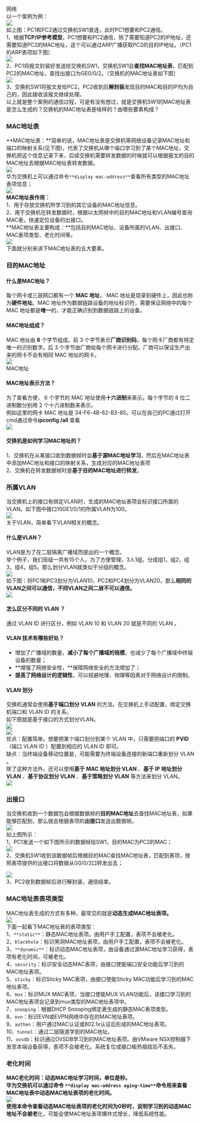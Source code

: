 网络<br />以一个案例为例：<br />![](https://cdn.nlark.com/yuque/0/2021/webp/396745/1639105800528-a2d6e25f-7305-46e7-8743-36d9b64ae576.webp#clientId=ub642b916-08e7-4&from=paste&id=ua50dcee9&originHeight=312&originWidth=511&originalType=url&ratio=1&rotation=0&showTitle=false&status=done&style=shadow&taskId=u8882b6b3-0844-41c4-8fa9-6284cca38d2&title=)<br />如上图：PC1和PC2通过交换机SW1直连，此时PC1想要和PC2通信。<br />1、根据**TCP/IP参考模型**，PC1想要和PC2通信，除了需要知道PC2的IP地址，还需要知道PC2的MAC地址，这个可以通过ARP广播获取PC2的目的IP地址。（PC1的ARP表项如下图）<br />![](https://cdn.nlark.com/yuque/0/2021/webp/396745/1639105800134-ca158935-2b15-4905-99c6-95e9cab97289.webp#clientId=ub642b916-08e7-4&from=paste&id=u6da967b8&originHeight=87&originWidth=464&originalType=url&ratio=1&rotation=0&showTitle=false&status=done&style=none&taskId=ubf9c6769-d2b2-4b2d-975f-085879b2354&title=)<br />2、PC1将报文封装好发送给交换机SW1，交换机SW1会**查找MAC地址表**，匹配到PC2的MAC地址，查找出接口为GE0/0/2。（交换机的MAC地址表如下图）<br />![](https://cdn.nlark.com/yuque/0/2021/webp/396745/1639105800110-478e7e9d-dffa-417b-b9bc-4a254122a56f.webp#clientId=ub642b916-08e7-4&from=paste&id=u98d484b9&originHeight=163&originWidth=666&originalType=url&ratio=1&rotation=0&showTitle=false&status=done&style=none&taskId=u6afa5aab-4888-41e3-8e93-cd565b59e49&title=)<br />3、交换机SW1将报文发给PC2，PC2收到后**解封装**发现目的MAC和目的IP均为自己的，因此接收该报文继续处理。<br />以上就是整个案例的通信过程，可是有没有想过，就是交换机SW1的MAC地址表是怎么生成的？交换机的MAC地址表是啥样的？由哪些要素构成？
<a name="lgGFI"></a>
### MAC地址表
**MAC地址表：**简单的说，MAC地址表是交换机等网络设备记录MAC地址和端口的映射关系(见下图)，代表了交换机从哪个端口学习到了某个MAC地址，交换机把这个信息记录下来，后续交换机需要转发数据的时候就可以根据报文的目的MAC地址去根据MAC地址表转发数据。<br />![](https://cdn.nlark.com/yuque/0/2021/webp/396745/1639105800078-d28546da-52b6-4301-8440-161cd921ad5b.webp#clientId=ub642b916-08e7-4&from=paste&id=uc25f5bf3&originHeight=152&originWidth=362&originalType=url&ratio=1&rotation=0&showTitle=false&status=done&style=none&taskId=u9b9e5a1c-f2ff-4beb-8c11-5a5fc2b83f4&title=)<br />华为交换机上可以通过命令`**display mac-address**`查看所有类型的MAC地址表项信息；<br />![](https://cdn.nlark.com/yuque/0/2021/webp/396745/1639105800074-e4af3f62-31d8-4a10-9b22-31440faa01cf.webp#clientId=ub642b916-08e7-4&from=paste&id=u85a2e276&originHeight=163&originWidth=666&originalType=url&ratio=1&rotation=0&showTitle=false&status=done&style=none&taskId=udda273bb-b1a9-4e01-9162-4c8af83f606&title=)<br />**MAC地址表作用：**<br />1、用于存放交换机所学习到的其它设备的MAC地址信息。<br />2、用于交换机在转发数据时，根据以太网帧中的目的MAC地址和VLAN编号查询MAC表，快速定位设备的出接口。<br />**MAC地址表主要构成：**包括目的MAC地址、设备所属的VLAN、出接口、MAC表项类型、老化时间等。<br />![](https://cdn.nlark.com/yuque/0/2021/webp/396745/1639105800500-7b8d0185-b22d-4a0e-8bbc-965656f4f1b1.webp#clientId=ub642b916-08e7-4&from=paste&id=ua0203153&originHeight=416&originWidth=581&originalType=url&ratio=1&rotation=0&showTitle=false&status=done&style=none&taskId=u1e42bd66-785b-43b4-9462-ff57cd1a214&title=)<br />下面就分别来讲下MAC地址表的五大要素。
<a name="nmFQj"></a>
### 目的MAC地址
<a name="QBkSy"></a>
#### 什么是MAC地址？
每个网卡或三层网口都有一个 **MAC 地址**， MAC 地址是烧录到硬件上，因此也称为**硬件地址**。MAC 地址作为数据链路设备的地址标识符，需要保证网络中的每个 MAC 地址都是**唯一**的，才能正确识别到数据链路上的设备。
<a name="RjIK0"></a>
#### MAC地址组成？
MAC 地址由 **6** 个字节组成。前 3 个字节表示**厂商识别码**，每个网卡厂商都有特定唯一的识别数字。后 3 个字节由厂商给每个网卡进行分配。厂商可以保证生产出来的网卡不会有相同 MAC 地址的网卡。<br />![](https://cdn.nlark.com/yuque/0/2021/webp/396745/1639105800716-280e530a-fba6-4bb5-9853-ba9b1c6e7ec1.webp#clientId=ub642b916-08e7-4&from=paste&id=u850ce7ef&originHeight=193&originWidth=484&originalType=url&ratio=1&rotation=0&showTitle=false&status=done&style=shadow&taskId=ua7fc6fe8-8ac7-4f72-a794-d3afe2e640a&title=)<br />MAC地址
<a name="GSo26"></a>
#### MAC地址表示方法？
为了查看方便， 6 个字节的 MAC 地址使用**十六进制**来表示。每个字节的 8 位二进制数分别用 2 个十六进制数来表示。<br />例如这里的网卡 MAC 地址是 34-F6-4B-62-B3-85。可以在自己的PC通过打开cmd通过命令**ipconfig /all** 查看<br />![](https://cdn.nlark.com/yuque/0/2021/webp/396745/1639105800856-3de4a378-133f-455d-965b-a7a79d4db70a.webp#clientId=ub642b916-08e7-4&from=paste&id=ucb61d287&originHeight=318&originWidth=719&originalType=url&ratio=1&rotation=0&showTitle=false&status=done&style=none&taskId=u6eb43e26-3635-4b83-bbd6-6f7bea2197b&title=)
<a name="VZTof"></a>
#### 交换机是如何学习MAC地址的？
1、交换机在从某接口收到数据帧时会**基于源MAC地址学习**，然后在MAC地址表中添加MAC地址和接口的映射关系，生成对应的MAC地址表项<br />2、交换机在转发数据帧时是**基于目的MAC地址进行转发**。
<a name="WbnCb"></a>
### 所属VLAN
当交换机上的接口有绑定VLAN时，生成的MAC地址表项会标识接口所属的VLAN。如下图中接口10GE1/0/1的所属VLAN为100。<br />![](https://cdn.nlark.com/yuque/0/2021/webp/396745/1639105800586-e46d1f48-9a17-433b-87a2-c7892f5aa55f.webp#clientId=ub642b916-08e7-4&from=paste&id=u3023f135&originHeight=283&originWidth=648&originalType=url&ratio=1&rotation=0&showTitle=false&status=done&style=none&taskId=u6e8716dc-4ae6-43b8-ac86-92f204636b3&title=)<br />关于VLAN，简单看下VLAN相关的概念。
<a name="SY5bu"></a>
#### 什么是VLAN？
VLAN是为了在二层隔离广播域而提出的一个概念。<br />举个例子，我们班级一共有15个人，为了方便管理，3人1组，分成组1，组2，组3，组4，组5。那么划分VLAN就类似于分组的概念。<br />![](https://cdn.nlark.com/yuque/0/2021/webp/396745/1639105800922-f61cbc3a-ad65-4a4b-a31b-568ce97ad114.webp#clientId=ub642b916-08e7-4&from=paste&id=uf990ce99&originHeight=402&originWidth=963&originalType=url&ratio=1&rotation=0&showTitle=false&status=done&style=shadow&taskId=u5dc9ee10-e525-4273-8656-dfb74bf3a65&title=)<br />如下图：将PC1和PC3划分为VLAN10，PC2和PC4划分为VLAN20，那么**相同的VLAN之间可以通信，不同VLAN之间二层不可以通信。**<br />![](https://cdn.nlark.com/yuque/0/2021/webp/396745/1639105801014-5b6b56f0-d913-4699-a8a0-98c7d94a6dab.webp#clientId=ub642b916-08e7-4&from=paste&id=ua0d9fdc0&originHeight=321&originWidth=772&originalType=url&ratio=1&rotation=0&showTitle=false&status=done&style=shadow&taskId=ua9aa0886-b6b6-42c7-85ad-9bdd7923e9b&title=)
<a name="feS3O"></a>
#### 怎么区分不同的 VLAN ？
通过 VLAN ID 进行区分，例如 VLAN 10 和 VLAN 20 就是不同的 VLAN 。
<a name="uXooA"></a>
#### VLAN 技术有哪些好处？

- 增加了广播域的数量，**减小了每个广播域的规模**，也减少了每个广播域中终端设备的数量；
- **增强了网络安全性，**保障网络安全的方法增加了；
- **提高了网络设计的逻辑性**，可以规避地理、物理等因素对于网络设计的限制。
<a name="OfQsZ"></a>
#### VLAN 划分
交换机通常会使用**基于端口划分 VLAN** 的方法。在交换机上手动配置，绑定交换机端口和 VLAN ID 的关系。<br />如下图就是基于接口的方式划分VLAN。<br />![](https://cdn.nlark.com/yuque/0/2021/webp/396745/1639105801312-c5b7681b-5c88-4543-9608-27b9548ba552.webp#clientId=ub642b916-08e7-4&from=paste&id=u62e7f3af&originHeight=321&originWidth=772&originalType=url&ratio=1&rotation=0&showTitle=false&status=done&style=shadow&taskId=u864486da-2dfb-4696-b8e2-8ec1357533d&title=)<br />![](https://cdn.nlark.com/yuque/0/2021/webp/396745/1639105801558-1112480c-3d38-4e66-bd14-dd0d4c514712.webp#clientId=ub642b916-08e7-4&from=paste&id=ub03dc04d&originHeight=163&originWidth=285&originalType=url&ratio=1&rotation=0&showTitle=false&status=done&style=none&taskId=ucb565001-cbaf-4a80-9bd3-d375dbc1d15&title=)<br />优点：配置简单。想要把某个端口划分到某个 VLAN 中，只需要把端口的 **PVID** （端口 VLAN ID ）配置到相应的 VLAN ID 即可。<br />缺点：当终端设备移动位置是，可能需要为终端设备连接的新端口重新划分 VLAN 。<br />除了这种方法外，还可以使用**基于** **MAC 地址划分 VLAN** 、**基于 IP 地址划分 VLAN** 、**基于协议划分 VLAN** 、**基于策略划分 VLAN** 等方法来划分 VLAN。<br />![](https://cdn.nlark.com/yuque/0/2021/webp/396745/1639105801319-6888f7db-18ec-4dae-b0a2-282e78ac8e0c.webp#clientId=ub642b916-08e7-4&from=paste&id=ue5f9af7c&originHeight=192&originWidth=268&originalType=url&ratio=1&rotation=0&showTitle=false&status=done&style=none&taskId=uac4a9b69-9323-4108-ba6f-6a5a7b3687e&title=)
<a name="nbzgD"></a>
### 出接口
当交换机收到一个数据包会根据数据帧的**目的MAC地址**去查找MAC地址表，如果能够匹配到，那么就会根据表项的**出接口**发送出数据帧。<br />![](https://cdn.nlark.com/yuque/0/2021/webp/396745/1639105801275-90d04fec-9b5d-4ecf-91b9-1048e7308e3b.webp#clientId=ub642b916-08e7-4&from=paste&id=ud2492b7b&originHeight=432&originWidth=842&originalType=url&ratio=1&rotation=0&showTitle=false&status=done&style=shadow&taskId=u3bdd1562-a1d2-4d31-b712-f92daaa9c64&title=)<br />如上图所示：<br />1、PC1发送一个如下图所示的数据帧给SW1，目的MAC为PC2的MAC；<br />![](https://cdn.nlark.com/yuque/0/2021/webp/396745/1639105801599-59bcb5f8-de93-499b-b440-cf85db04d177.webp#clientId=ub642b916-08e7-4&from=paste&id=udab83450&originHeight=50&originWidth=310&originalType=url&ratio=1&rotation=0&showTitle=false&status=done&style=none&taskId=u82d6c31b-b5be-4d7f-a2f5-7b447bb42db&title=)<br />2、交换机SW1收到该数据帧后根据目的MAC查找MAC地址表，匹配到表项，按照表项提供的出接口将数据从G0/0/2口转发出去；

![](https://cdn.nlark.com/yuque/0/2021/webp/396745/1639105801810-9be66a5e-189d-492c-974b-ace4f0a5e070.webp#clientId=ub642b916-08e7-4&from=paste&id=u49c2e4cc&originHeight=121&originWidth=239&originalType=url&ratio=1&rotation=0&showTitle=false&status=done&style=none&taskId=u0455ab44-bc70-49b2-b792-44d6f89edc9&title=)<br />3、PC2收到数据帧后进行解封装，通信结束。
<a name="Oynge"></a>
### MAC地址表表项类型
MAC地址表生成的方式有多种，最常见的就是**动态生成MAC地址表项。**<br />![](https://cdn.nlark.com/yuque/0/2021/webp/396745/1639105801931-bb311268-9c48-44c0-a4c7-4defdce09e9e.webp#clientId=ub642b916-08e7-4&from=paste&id=u8a3115fa&originHeight=171&originWidth=700&originalType=url&ratio=1&rotation=0&showTitle=false&status=done&style=none&taskId=ua9f6e71d-a10f-4f16-bc87-ba5acda7753&title=)<br />下面一起看下MAC地址表的表项类型：<br />1、`**static**`：静态MAC地址表项。由用户手工配置，表项不会被老化。<br />2、`blackhole`：标识黑洞MAC地址表项，由用户手工配置，表项不会被老化。<br />3、`**dynamic**`：标识动态MAC地址表项，由设备通过源MAC地址学习获得，表项有老化时间，可被老化。<br />4、`security`：标识安全动态MAC表项，由接口使能端口安全功能后学习到的MAC地址表项。<br />5、`sticky`：标识Sticky MAC表项，由接口使能Sticky MAC功能后学习到的MAC地址表项。<br />6、`mux`：标识MUX MAC表项，当接口使能MUX VLAN功能后，该接口学习到的MAC地址表项会记录到mux类型的MAC地址表项中。<br />7、`snooping`：根据DHCP Snooping绑定表生成的静态MAC表项类型。<br />8、`evn`：标识EVN或EVPN网络中存在的MAC地址表项。<br />9、`authen`：用户通过MAC认证或802.1x认证后形成的MAC地址表项。<br />10、`tunnel`：通过二层隧道学到的MAC地址。<br />11、`ovsdb`：标识通过OVSDB学习到的MAC地址表项。由VMware NSX控制器下发至本端设备获得，表项不会被老化。系统复位或接口板热插拔后不丢失。
<a name="B7yw1"></a>
### 老化时间
**MAC老化时间：**动态MAC地址学习时间，单位是秒。<br />华为交换机可以通过命令 `**display mac-address aging-time**`命令用来查看MAC地址表中动态MAC地址表项的老化时间。<br />![](https://cdn.nlark.com/yuque/0/2021/webp/396745/1639105801696-7d6e107d-cd48-4395-af74-6d15e1e14381.webp#clientId=ub642b916-08e7-4&from=paste&id=ub4c2a5a1&originHeight=50&originWidth=319&originalType=url&ratio=1&rotation=0&showTitle=false&status=done&style=none&taskId=ub97e347d-ef57-464f-8c4d-d1898157170&title=)<br />使用本命令**查看动态MAC地址表项的老化时间为0秒时，说明学习到的动态MAC地址不会被老**化，可能会使MAC地址表项爆炸式增长，降低系统性能。
